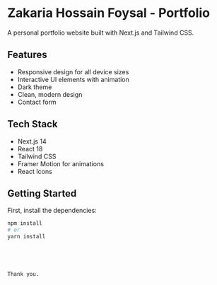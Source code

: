 # Zakaria Hossain Foysal - Portfolio

A personal portfolio website built with Next.js and Tailwind CSS.

## Features

- Responsive design for all device sizes
- Interactive UI elements with animation
- Dark theme
- Clean, modern design
- Contact form

## Tech Stack

- Next.js 14
- React 18
- Tailwind CSS
- Framer Motion for animations
- React Icons

## Getting Started

First, install the dependencies:

```bash
npm install
# or
yarn install





Thank you.